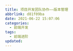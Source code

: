 ```yaml
---
title: 项目开发团队协作——版本管理
abbrlink: d81f09ba
date: 2021-06-22 15:07:06
categories:
  - 前端开发
tags:
  - 前端进阶
updated:
---
```


